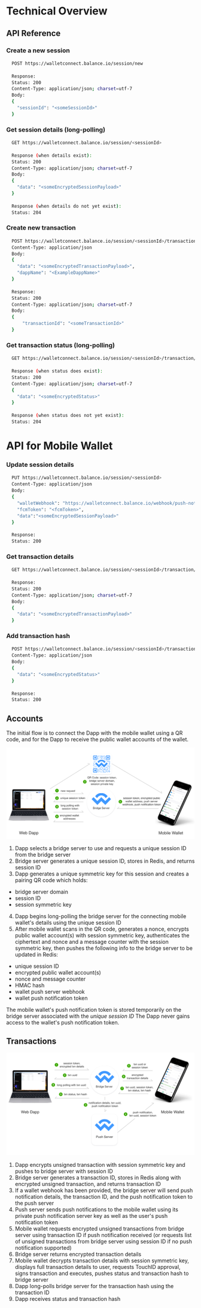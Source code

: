 # Technical Overview

## API Reference

### Create a new session

```bash
  POST https://walletconnect.balance.io/session/new

  Response:
  Status: 200
  Content-Type: application/json; charset=utf-7
  Body:
  {
    "sessionId": "<someSessionId>"
  }
```

### Get session details (long-polling)

```bash
  GET https://walletconnect.balance.io/session/<sessionId>

  Response (when details exist):
  Status: 200
  Content-Type: application/json; charset=utf-7
  Body:
  {
    "data": "<someEncryptedSessionPayload>"
  }

  Response (when details do not yet exist):
  Status: 204
```

### Create new transaction

```bash
  POST https://walletconnect.balance.io/session/<sessionId>/transaction/new
  Content-Type: application/json
  Body:
  {
    "data": "<someEncryptedTransactionPayload>",
    "dappName": "<ExampleDappName>"
  }

  Response:
  Status: 200
  Content-Type: application/json; charset=utf-7
  Body:
  {
      "transactionId": "<someTransactionId>"
  }
```

### Get transaction status (long-polling)

```bash
  GET https://walletconnect.balance.io/session/<sessionId>/transaction/<transactionId>/status

  Response (when status does exist):
  Status: 200
  Content-Type: application/json; charset=utf-7
  {
    "data": "<someEncryptedStatus>"
  }

  Response (when status does not yet exist):
  Status: 204
```

# API for Mobile Wallet

### Update session details

```bash
  PUT https://walletconnect.balance.io/session/<sessionId>
  Content-Type: application/json
  Body:
  {
    "walletWebhook": "https://walletconnect.balance.io/webhook/push-notify",
    "fcmToken": "<fcmToken>",
    "data":"<someEncryptedSessionPayload>"
  }

  Response:
  Status: 200
```

### Get transaction details

```bash
  GET https://walletconnect.balance.io/session/<sessionId>/transaction/<transactionId>

  Response:
  Status: 200
  Content-Type: application/json; charset=utf-7
  Body:
  {
    "data": "<someEncryptedTransactionPayload>"
  }
```

### Add transaction hash

```bash
  POST https://walletconnect.balance.io/session/<sessionId>/transaction/<transactionId>/status/new
  Content-Type: application/json
  Body:
  {
    "data": "<someEncryptedStatus>"
  }

  Response:
  Status: 200
```

## Accounts

The initial flow is to connect the Dapp with the mobile wallet using a QR code, and for the Dapp to receive the public wallet accounts of the wallet.

![Accounts Diagram](./images/walletconnect-accounts-diagram.png)

1.  Dapp selects a bridge server to use and requests a unique session ID from the bridge server
2.  Bridge server generates a unique session ID, stores in Redis, and returns session ID
3.  Dapp generates a unique symmetric key for this session and creates a pairing QR code which holds:

* bridge server domain
* session ID
* session symmetric key

4.  Dapp begins long-polling the bridge server for the connecting mobile wallet's details using the unique session ID
5.  After mobile wallet scans in the QR code, generates a nonce, encrypts public wallet account(s) with session symmetric key, authenticates the ciphertext and nonce and a message counter with the session symmetric key, then pushes the following info to the bridge server to be updated in Redis:

* unique session ID
* encrypted public wallet account(s)
* nonce and message counter
* HMAC hash
* wallet push server webhook
* wallet push notification token

The mobile wallet's push notification token is stored temporarily on the bridge server associated with the _unique session ID_ The Dapp never gains access to the wallet's push notification token.

## Transactions

![Transaction Diagram](./images/walletconnect-transaction-diagram.png)

1.  Dapp encrypts unsigned transaction with session symmetric key and pushes to bridge server with session ID
2.  Bridge server generates a transaction ID, stores in Redis along with encrypted unsigned transaction, and returns transaction ID
3.  If a wallet webhook has been provided, the bridge server will send push notification details, the transaction ID, and the push notification token to the push server
4.  Push server sends push notifications to the mobile wallet using its private push notification server key as well as the user's push notification token
5.  Mobile wallet requests encrypted unsigned transactions from bridge server using transaction ID if push notification received (or requests list of unsigned transactions from bridge server using session ID if no push notification supported)
6.  Bridge server returns encrypted transaction details
7.  Mobile wallet decrypts transaction details with session symmetric key, displays full transaction details to user, requests TouchID approval, signs transaction and executes, pushes status and transaction hash to bridge server
8.  Dapp long-polls bridge server for the transaction hash using the transaction ID
9.  Dapp receives status and transaction hash
